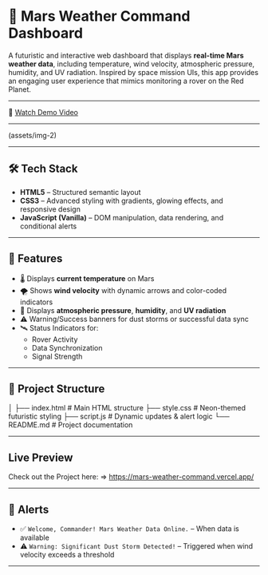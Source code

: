 # 🚀 Mars Weather Command Dashboard

A futuristic and interactive web dashboard that displays **real-time Mars weather data**, including temperature, wind velocity, atmospheric pressure, humidity, and UV radiation. Inspired by space mission UIs, this app provides an engaging user experience that mimics monitoring a rover on the Red Planet.

---
🔗 [Watch Demo Video](https://drive.google.com/file/d/18P2q9s0-bMTEj9cX402l1OrIm7pGGrAq/view?usp=drive_link)

---

(assets/img-2) 


---

## 🛠️ Tech Stack

- **HTML5** – Structured semantic layout
- **CSS3** – Advanced styling with gradients, glowing effects, and responsive design
- **JavaScript (Vanilla)** – DOM manipulation, data rendering, and conditional alerts

---

## 🔧 Features

- 🌡️ Displays **current temperature** on Mars
- 🌪️ Shows **wind velocity** with dynamic arrows and color-coded indicators
- 🧪 Displays **atmospheric pressure**, **humidity**, and **UV radiation**
- ⚠️ Warning/Success banners for dust storms or successful data sync
- 🛰️ Status Indicators for:
  - Rover Activity
  - Data Synchronization
  - Signal Strength

---

## 📂 Project Structure
│
├── index.html # Main HTML structure
├── style.css # Neon-themed futuristic styling
├── script.js # Dynamic updates & alert logic
└── README.md # Project documentation


---
## Live Preview
Check out the Project here:
=> https://mars-weather-command.vercel.app/

---


## 🚨 Alerts

- ✅ `Welcome, Commander! Mars Weather Data Online.` – When data is available
- ⚠️ `Warning: Significant Dust Storm Detected!` – Triggered when wind velocity exceeds a threshold

---

